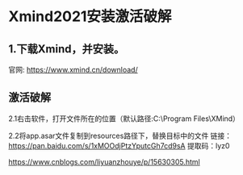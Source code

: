 # Xmind2021安装激活破解



## 1.下载Xmind，并安装。

官网: https://www.xmind.cn/download/

## 激活破解

2.1右击软件，打开文件所在的位置（默认路径:C:\Program Files\XMind）

2.2将app.asar文件复制到resources路径下，替换目标中的文件
链接：https://pan.baidu.com/s/1xMOOdjPtzYputcGh7cd9sA
提取码：lyz0



https://www.cnblogs.com/liyuanzhouye/p/15630305.html